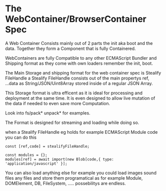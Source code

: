 # The WebContainer/BrowserContainer Spec
A Web Container Consists mainly out of 2 parts the init aka boot and the data.
Together they form a Component that is fully Containered.

WebContainers are fully Compatible to any other ECMAScript Bundler and Shipping 
format as they come with own loaders remember the init, boot.

The Main Storage and shipping format for the web container spec is Stealify FileHandle
a Stealify FileHandle consists out of the main propertys ref, ...data as String/JSON/Uint8Array
stored inside of a regular JSON Array. 

This Storage format is ultra efficent as it is ideal for processing and deployment at the same time.
It is even designed to allow live mutation of the data if needed to even save more Computation.

Look into fs/pack* unpack* for examples. 

The Format is designed for streaming and loading while doing so. 

when a Stealify FileHandle eg holds for example ECMAScript Module code you can do this

```
const [ref,code] = stealifyFileHandle;

const modules = {};
modules[ref] = await import(new Blob[code,{ type: 'application/javascript' }];
```

You can also load anything else for example you could load images sound files any files
and store them programatical as for example Module, DOMElement, DB, FileSystem, .....
possebilitys are endless.
